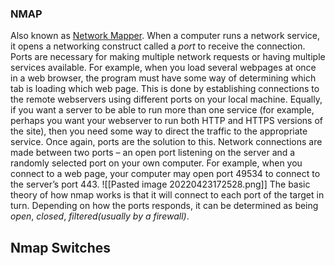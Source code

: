 ### NMAP
Also known as <u>Network Mapper</u>. When a computer runs a network service, it opens a networking construct called a *port* to receive the connection. Ports are necessary for making multiple network requests or having multiple services available. For example, when you load several webpages at once in a web browser, the program must have some way of determining which tab is loading which web page. This is done by establishing connections to the remote webservers using different ports on your local machine. Equally, if you want a server to be able to run more than one service (for example, perhaps you want your webserver to run both HTTP and HTTPS versions of the site), then you need some way to direct the traffic to the appropriate service. Once again, ports are the solution to this. Network connections are made between two ports – an open port listening on the server and a randomly selected port on your own computer. For example, when you connect to a web page, your computer may open port 49534 to connect to the server’s port 443.
![[Pasted image 20220423172528.png]]
The basic theory of how nmap works is that it will connect to each port of the target in turn. Depending on how the ports responds, it can be determined as being *open*, *closed*, *filtered(usually by a firewall)*.

## Nmap Switches
